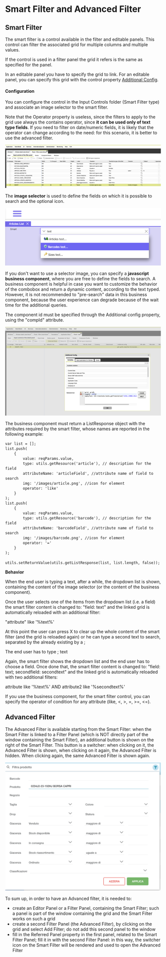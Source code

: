 # Smart Filter and Advanced Filter

## Smart Filter

The smart filter is a control available in the filter and editable panels. This control can filter the associated grid for multiple columns and multiple values.

If the control is used in a filter panel the grid it refers is the same as specified for the panel.

In an editable panel you have to specify the grid to link. For an editable panel, you can specify this grid with the control property [Additional Config](3-1-8-panels-list/3-1-8-4-controls-properties.md).  


#### Configuration

You can configure the control in the Input Controls folder \(Smart Filter type\) and associate an image selector to the smart filter. 

Note that the Operator property is useless, since the filters to apply to the grid use always the contains operator, since **it can be used only of text type fields**. If you need to filter on date/numeric fields, it is likely that the operator can change according to the need: for this scenario, it is better to use the advanced filter.

![](../../../.gitbook/assets/image%20%284%29.png)

The **image selector** is used to define the fields on which it is possible to search and the optional icon.

![](../../../.gitbook/assets/image%20%285%29.png)

If you don't want to use a selector image, you can specify a **javascript business component**, where you are free to define the fields to search. A business component is helpful in case you want to customize the behavior of the combobox and return a dynamic content, according to the text typed. However, it is not recommended to "pre-search" data in this business component, because the user experience can degrade because of the wait time for the additional queries.

The component id must be specified through the Additional config property, using the "compId" attribute.

![](../../../.gitbook/assets/image%20%283%29.png)

The business component must return a ListResponse object with the attributes required by the smart filter, whose names are reported in the following example:

```text
var list = [];
list.push(
    {
        value: reqParams.value,
        type: utils.getResource('article'), // description for the field
        attributeName: 'articleField', //attribute name of field to search
        img: '/images/article.png', //icon for element
        operator: 'like'
    }
);
list.push(
    {
        value: reqParams.value,
        type: utils.getResource('barcode'), // description for the field
        attributeName: 'barcodeField', //attribute name of field to search
        img: '/images/barcode.png', //icon for element
        operator: '='
    }
);

utils.setReturnValue(utils.getListResponse(list, list.length, false));
```



**Behavior**

When the end user is typing a text, after a while, the dropdown list is shown, containing the content of the image selector \(or the content of the business component\).

Once the user selects one of the items from the dropdown list \(i.e. a field\) the smart filter content is changed to: "field: text" and the linked grid is automatically reloaded with an additional filter:

 "attribute" like '%text%'

At this point the user can press X to clear up the whole content of the smart filter \(and the grid is reloaded again\) or he can type a second text to search, separated by the already existing by a ;

The end user has to type ; text

Again, the smart filter shows the dropdown list and the end user has to choose a field. Once done that, the smart filter content is changed to: "field: text; secondfield: secondtext" and the linked grid is automatically reloaded with two additional filters:

 attribute like '%text%' AND  attribute2 like '%secondtext%' 

If you use the business component, for the smart filter control, you can specify the operator of condition for any attribute \(like, &lt;, &gt;, =, &gt;=, &lt;=\).

## Advanced Filter

The Advanced Filter is available starting from the Smart Filter: when the Smart Filter is linked to a Filter Panel \(which is NOT directly part of the window containing the Smart Filter\), an additional button is shown on the right of the Smart Filter. This button is a switcher: when clicking on it, the Advanced Filter is shown, when clicking on it again, the Advanced Filter is hidden. When clicking again, the same Advanced Filter is shown again.

![](../../../.gitbook/assets/schermata-2021-06-24-alle-09.35.25.png)

To sum up, in order to have an Advanced filter, it is needed to:

* create an Editor Panel or a Filter Panel, containing the Smart Filter; such a panel is part of the window containing the grid and the Smart Filter works on such a grid
* create a second Filter Panel \(the Advanced Filter\), by clicking on the grid and select Add Filter; do not add this second panel to the window
* fill in the Referred Panel property in the first panel, related to the Smart Filter Panel; fill it in with the second Filter Panel: in this way, the switcher icon on the Smart Filter will be rendered and used to open the Advanced Filter












